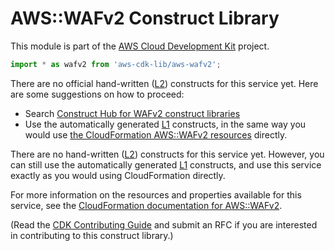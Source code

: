 # AWS::WAFv2 Construct Library

This module is part of the [AWS Cloud Development Kit](https://github.com/aws/aws-cdk) project.

```ts nofixture
import * as wafv2 from 'aws-cdk-lib/aws-wafv2';
```

<!--BEGIN CFNONLY DISCLAIMER-->

There are no official hand-written ([L2](https://docs.aws.amazon.com/cdk/latest/guide/constructs.html#constructs_lib)) constructs for this service yet. Here are some suggestions on how to proceed:

- Search [Construct Hub for WAFv2 construct libraries](https://constructs.dev/search?q=wafv2)
- Use the automatically generated [L1](https://docs.aws.amazon.com/cdk/latest/guide/constructs.html#constructs_l1_using) constructs, in the same way you would use [the CloudFormation AWS::WAFv2 resources](https://docs.aws.amazon.com/AWSCloudFormation/latest/UserGuide/AWS_WAFv2.html) directly.


<!--BEGIN CFNONLY DISCLAIMER-->

There are no hand-written ([L2](https://docs.aws.amazon.com/cdk/latest/guide/constructs.html#constructs_lib)) constructs for this service yet. 
However, you can still use the automatically generated [L1](https://docs.aws.amazon.com/cdk/latest/guide/constructs.html#constructs_l1_using) constructs, and use this service exactly as you would using CloudFormation directly.

For more information on the resources and properties available for this service, see the [CloudFormation documentation for AWS::WAFv2](https://docs.aws.amazon.com/AWSCloudFormation/latest/UserGuide/AWS_WAFv2.html).

(Read the [CDK Contributing Guide](https://github.com/aws/aws-cdk/blob/main/CONTRIBUTING.md) and submit an RFC if you are interested in contributing to this construct library.)

<!--END CFNONLY DISCLAIMER-->
